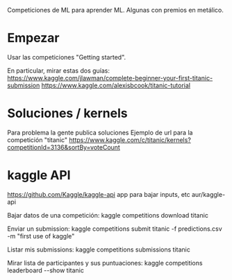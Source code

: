 Competiciones de ML para aprender ML.
Algunas con premios en metálico.

# Empezar
Usar las competiciones "Getting started".

En particular, mirar estas dos guías:
https://www.kaggle.com/jlawman/complete-beginner-your-first-titanic-submission
https://www.kaggle.com/alexisbcook/titanic-tutorial


# Soluciones / kernels
Para problema la gente publica soluciones
Ejemplo de url para la competición "titanic"
https://www.kaggle.com/c/titanic/kernels?competitionId=3136&sortBy=voteCount



# kaggle API
https://github.com/Kaggle/kaggle-api
app para bajar inputs, etc
aur/kaggle-api

Bajar datos de una competición:
kaggle competitions download titanic

Enviar un submission:
kaggle competitions submit titanic -f predictions.csv -m "first use of kaggle"

Listar mis submissions:
kaggle competitions submissions titanic

Mirar lista de participantes y sus puntuaciones:
kaggle competitions leaderboard --show titanic
